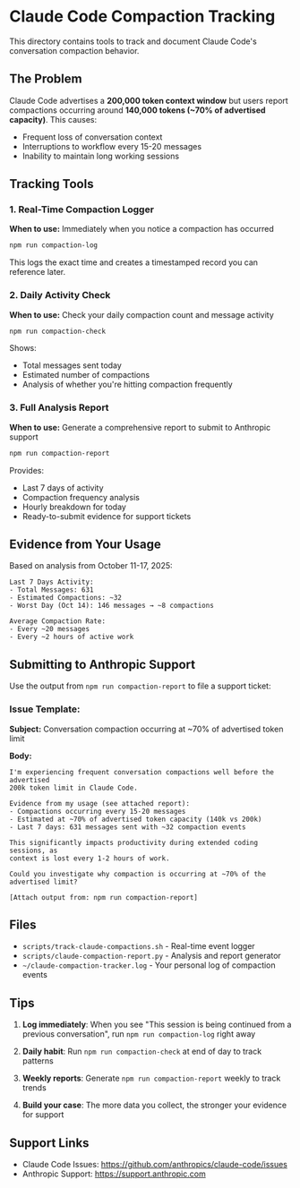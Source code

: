 # Claude Code Compaction Tracking

This directory contains tools to track and document Claude Code's conversation compaction behavior.

## The Problem

Claude Code advertises a **200,000 token context window** but users report compactions occurring around **140,000 tokens (~70% of advertised capacity)**. This causes:

- Frequent loss of conversation context
- Interruptions to workflow every 15-20 messages
- Inability to maintain long working sessions

## Tracking Tools

### 1. Real-Time Compaction Logger

**When to use:** Immediately when you notice a compaction has occurred

```bash
npm run compaction-log
```

This logs the exact time and creates a timestamped record you can reference later.

### 2. Daily Activity Check

**When to use:** Check your daily compaction count and message activity

```bash
npm run compaction-check
```

Shows:
- Total messages sent today
- Estimated number of compactions
- Analysis of whether you're hitting compaction frequently

### 3. Full Analysis Report

**When to use:** Generate a comprehensive report to submit to Anthropic support

```bash
npm run compaction-report
```

Provides:
- Last 7 days of activity
- Compaction frequency analysis
- Hourly breakdown for today
- Ready-to-submit evidence for support tickets

## Evidence from Your Usage

Based on analysis from October 11-17, 2025:

```
Last 7 Days Activity:
- Total Messages: 631
- Estimated Compactions: ~32
- Worst Day (Oct 14): 146 messages → ~8 compactions

Average Compaction Rate:
- Every ~20 messages
- Every ~2 hours of active work
```

## Submitting to Anthropic Support

Use the output from `npm run compaction-report` to file a support ticket:

### Issue Template:

**Subject:** Conversation compaction occurring at ~70% of advertised token limit

**Body:**
```
I'm experiencing frequent conversation compactions well before the advertised
200k token limit in Claude Code.

Evidence from my usage (see attached report):
- Compactions occurring every 15-20 messages
- Estimated at ~70% of advertised token capacity (140k vs 200k)
- Last 7 days: 631 messages sent with ~32 compaction events

This significantly impacts productivity during extended coding sessions, as
context is lost every 1-2 hours of work.

Could you investigate why compaction is occurring at ~70% of the advertised limit?

[Attach output from: npm run compaction-report]
```

## Files

- `scripts/track-claude-compactions.sh` - Real-time event logger
- `scripts/claude-compaction-report.py` - Analysis and report generator
- `~/claude-compaction-tracker.log` - Your personal log of compaction events

## Tips

1. **Log immediately**: When you see "This session is being continued from a previous conversation", run `npm run compaction-log` right away

2. **Daily habit**: Run `npm run compaction-check` at end of day to track patterns

3. **Weekly reports**: Generate `npm run compaction-report` weekly to track trends

4. **Build your case**: The more data you collect, the stronger your evidence for support

## Support Links

- Claude Code Issues: https://github.com/anthropics/claude-code/issues
- Anthropic Support: https://support.anthropic.com
